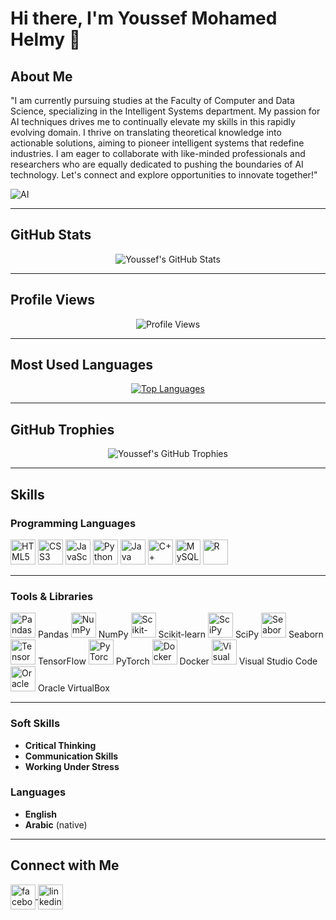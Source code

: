 # Hi there, I'm Youssef Mohamed Helmy 👋

## About Me
"I am currently pursuing studies at the Faculty of Computer and Data Science, specializing in the Intelligent Systems department. My passion for AI techniques drives me to continually elevate my skills in this rapidly evolving domain. I thrive on translating theoretical knowledge into actionable solutions, aiming to pioneer intelligent systems that redefine industries. I am eager to collaborate with like-minded professionals and researchers who are equally dedicated to pushing the boundaries of AI technology. Let's connect and explore opportunities to innovate together!"

![AI](https://cdn.clickworker.com/wp-content/uploads/2022/09/BenefitsofAI.webp)

---

## GitHub Stats
<div align="center">
  <img src="https://github-readme-stats.vercel.app/api?username=YoussefMoHlemyAlpha&show_icons=true&theme=radical" alt="Youssef's GitHub Stats" />
</div>

---

## Profile Views
<div align="center">
  <img src="https://komarev.com/ghpvc/?username=YoussefMoHlemyAlpha&color=blueviolet&style=plastic&label=Profile+Views" alt="Profile Views" />
</div>

---

## Most Used Languages
<div align="center">
  <a href="https://github.com/youssef-mh">
    <img src="https://github-readme-stats.vercel.app/api/top-langs/?username=YoussefMoHlemyAlpha&layout=compact&theme=radical" alt="Top Languages" />
  </a>
</div>

---

## GitHub Trophies
<div align="center">
  <img src="https://github-profile-trophy.vercel.app/?username=YoussefMoHlemyAlpha&theme=radical&no-frame=true&column=7&margin-w=15&margin-h=15" alt="Youssef's GitHub Trophies" />
</div>

---

## Skills

### Programming Languages
<p align="left">
  <img src="https://cdn.jsdelivr.net/gh/devicons/devicon/icons/html5/html5-original.svg" width="40" height="40" alt="HTML5" />
  <img src="https://cdn.jsdelivr.net/gh/devicons/devicon/icons/css3/css3-original.svg" width="40" height="40" alt="CSS3" />
  <img src="https://cdn.jsdelivr.net/gh/devicons/devicon/icons/javascript/javascript-original.svg" width="40" height="40" alt="JavaScript" />
  <img src="https://cdn.jsdelivr.net/gh/devicons/devicon/icons/python/python-original.svg" width="40" height="40" alt="Python" />
  <img src="https://cdn.jsdelivr.net/gh/devicons/devicon/icons/java/java-original.svg" width="40" height="40" alt="Java" />
  <img src="https://cdn.jsdelivr.net/gh/devicons/devicon/icons/cplusplus/cplusplus-original.svg" width="40" height="40" alt="C++" />
  <img src="https://cdn.jsdelivr.net/gh/devicons/devicon/icons/mysql/mysql-original.svg" width="40" height="40" alt="MySQL" />
  <img src="https://cdn.jsdelivr.net/gh/devicons/devicon/icons/r/r-original.svg" width="40" height="40" alt="R" />
</p>

---

### Tools & Libraries
<p align="left">
  <img src="https://cdn.jsdelivr.net/gh/devicons/devicon/icons/pandas/pandas-original.svg" width="40" height="40" alt="Pandas" /> Pandas
  <img src="https://cdn.jsdelivr.net/gh/devicons/devicon/icons/numpy/numpy-original.svg" width="40" height="40" alt="NumPy" /> NumPy
  <img src="https://upload.wikimedia.org/wikipedia/commons/0/05/Scikit_learn_logo_small.svg" width="40" height="40" alt="Scikit-learn" /> Scikit-learn
  <img src="https://upload.wikimedia.org/wikipedia/commons/b/b2/SCIPY_2.svg" width="40" height="40" alt="SciPy" /> SciPy
  <img src="https://raw.githubusercontent.com/mwaskom/seaborn/master/doc/_static/logo-wide-lightbg.svg" width="40" height="40" alt="Seaborn" /> Seaborn
  <img src="https://cdn.jsdelivr.net/gh/devicons/devicon/icons/tensorflow/tensorflow-original.svg" width="40" height="40" alt="TensorFlow" /> TensorFlow
  <img src="https://cdn.jsdelivr.net/gh/devicons/devicon/icons/pytorch/pytorch-original.svg" width="40" height="40" alt="PyTorch" /> PyTorch
  <img src="https://cdn.jsdelivr.net/gh/devicons/devicon/icons/docker/docker-original.svg" width="40" height="40" alt="Docker" /> Docker
  <img src="https://cdn.jsdelivr.net/gh/devicons/devicon/icons/vscode/vscode-original.svg" width="40" height="40" alt="Visual Studio Code" /> Visual Studio Code
  <img src="https://cdn.jsdelivr.net/gh/devicons/devicon/icons/oracle/oracle-original.svg" width="40" height="40" alt="Oracle VirtualBox" /> Oracle VirtualBox
</p>

---

### Soft Skills
- **Critical Thinking**
- **Communication Skills**
- **Working Under Stress**

### Languages
- **English**
- **Arabic** (native)

---

## Connect with Me
<p align="left">
  <a href="https://www.facebook.com/youssef.helmy.7524" target="_blank">
    <img align="center" src="https://cdn.jsdelivr.net/gh/devicons/devicon/icons/facebook/facebook-original.svg" alt="facebook" height="40" width="40" />
  </a>
  <a href="https://www.linkedin.com/in/youssef-helmy-546308306/" target="_blank">
    <img align="center" src="https://cdn.jsdelivr.net/gh/devicons/devicon/icons/linkedin/linkedin-original.svg" alt="linkedin" height="40" width="40" />
  </a>
</p>

